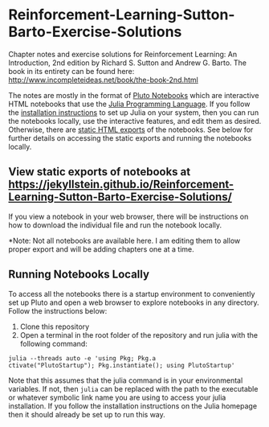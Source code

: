 # Reinforcement-Learning-Sutton-Barto-Exercise-Solutions
Chapter notes and exercise solutions for Reinforcement Learning: An Introduction, 2nd edition
by Richard S. Sutton and Andrew G. Barto.  The book in its entirety can be found here: http://www.incompleteideas.net/book/the-book-2nd.html

The notes are mostly in the format of [Pluto Notebooks](https://plutojl.org) which are interactive HTML notebooks that use the [Julia Programming Language](https://julialang.org).  If you follow the [installation instructions](https://julialang.org/downloads) to set up Julia on your system, then you can run the notebooks locally, use the interactive features, and edit them as desired.  Otherwise, there are [static HTML exports](https://jekyllstein.github.io/Reinforcement-Learning-Sutton-Barto-Exercise-Solutions/) of the notebooks.  See below for further details on accessing the static exports and running the notebooks locally.

## View static exports of notebooks at https://jekyllstein.github.io/Reinforcement-Learning-Sutton-Barto-Exercise-Solutions/
If you view a notebook in your web browser, there will be instructions on how to download the individual file and run the notebook locally.

*Note: Not all notebooks are available here.  I am editing them to allow proper export and will be adding chapters one at a time.

## Running Notebooks Locally
To access all the notebooks there is a startup environment to conveniently set up Pluto and open a web browser to explore notebooks in any directory.  Follow the instructions below:

1. Clone this repository
2. Open a terminal in the root folder of the repository and run julia with the following command: 

```shell
julia --threads auto -e 'using Pkg; Pkg.a
ctivate("PlutoStartup"); Pkg.instantiate(); using PlutoStartup'
```

Note that this assumes that the julia command is in your environmental variables.  If not, then `julia` can be replaced with the path to the executable or whatever symbolic link name you are using to access your julia installation. If you follow the installation instructions on the Julia homepage then it should already be set up to run this way.
